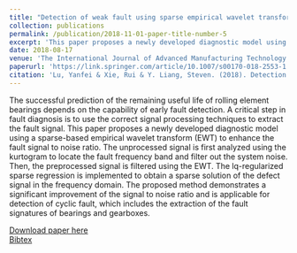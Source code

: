 ```yaml
---
title: "Detection of weak fault using sparse empirical wavelet transform for cyclic fault"
collection: publications
permalink: /publication/2018-11-01-paper-title-number-5
excerpt: 'This paper proposes a newly developed diagnostic model using a sparse-based empirical wavelet transform (EWT) to enhance the fault signal to noise ratio.'
date: 2018-08-17
venue: 'The International Journal of Advanced Manufacturing Technology'
paperurl: 'https://link.springer.com/article/10.1007/s00170-018-2553-1'
citation: 'Lu, Yanfei & Xie, Rui & Y. Liang, Steven. (2018). Detection of weak fault using sparse empirical wavelet transform for cyclic fault. The International Journal of Advanced Manufacturing Technology. 10.1007/s00170-018-2553-1'
---
```

The successful prediction of the remaining useful life of rolling element bearings depends on the capability of early fault detection. A critical step in fault diagnosis is to use the correct signal processing techniques to extract the fault signal. This paper proposes a newly developed diagnostic model using a sparse-based empirical wavelet transform (EWT) to enhance the fault signal to noise ratio. The unprocessed signal is first analyzed using the kurtogram to locate the fault frequency band and filter out the system noise. Then, the preprocessed signal is filtered using the EWT. The lq-regularized sparse regression is implemented to obtain a sparse solution of the defect signal in the frequency domain. The proposed method demonstrates a significant improvement of the signal to noise ratio and is applicable for detection of cyclic fault, which includes the extraction of the fault signatures of bearings and gearboxes.

[Download paper here](http://ruixie7.github.io/files/Lu2018_Article_DetectionOfWeakFaultUsingSpars.pdf)  
 [Bibtex](http://ruixie7.github.io/files/Lu2018detection.bib)
